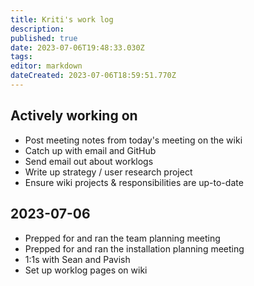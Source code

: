 ```yaml
---
title: Kriti's work log
description: 
published: true
date: 2023-07-06T19:48:33.030Z
tags: 
editor: markdown
dateCreated: 2023-07-06T18:59:51.770Z
---
```


## Actively working on
- Post meeting notes from today's meeting on the wiki
- Catch up with email and GitHub
- Send email out about worklogs
- Write up strategy / user research project
- Ensure wiki projects & responsibilities are up-to-date

## 2023-07-06
- Prepped for and ran the team planning meeting
- Prepped for and ran the installation planning meeting
- 1:1s with Sean and Pavish
- Set up worklog pages on wiki
